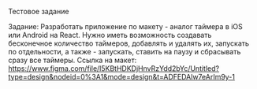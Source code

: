 Тестовое задание

Задание: Разработать приложение по макету - аналог таймера в iOS или Android на React. Нужно иметь
возможность создавать бесконечное количество таймеров, добавлять и удалять их, запускать по
отдельности, а также - запускать, ставить на паузу и сбрасывать сразу все таймеры.
Ссылка на макет: https://www.figma.com/file/l5KBtHDKDjHnvRzYdd2bYc/Untitled?type=design&nodeid=0%3A1&mode=design&t=ADFEDAlw7eArIm9y-1
